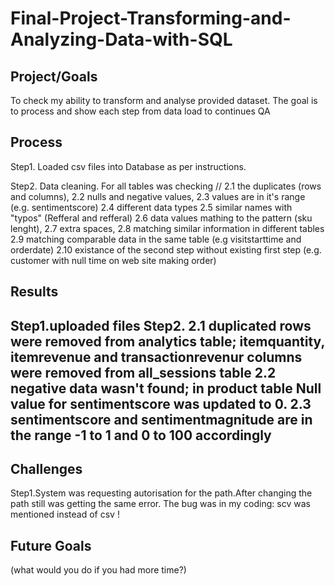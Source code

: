 # Final-Project-Transforming-and-Analyzing-Data-with-SQL

## Project/Goals

To check my ability to transform and analyse provided dataset. The goal is to process and show each step from data load to continues QA
## Process

Step1. Loaded csv files into Database as per instructions.

Step2. Data cleaning. For all tables was checking 
// 2.1 the duplicates (rows and columns),
2.2 nulls and negative values,
2.3 values are in it's range (e.g. sentimentscore)
2.4 different data types 
2.5 similar names with "typos" (Refferal and refferal)
2.6 data values mathing to the pattern (sku lenght),
2.7 extra spaces,
2.8 matching similar information in different tables
2.9 matching comparable data in the same table (e.g visitstarttime and orderdate)
2.10 existance of the second step without existing first step (e.g. customer with null time on web site making order)

## Results
Step1.uploaded files
Step2. 
2.1 duplicated rows were removed from analytics table; itemquantity, itemrevenue and transactionrevenur  columns were removed from all_sessions table
2.2 negative data wasn't found; in product table Null value for sentimentscore was updated to 0.
2.3 sentimentscore and sentimentmagnitude are in the range -1 to 1 and 0 to 100 accordingly
- 

## Challenges 
Step1.System was requesting autorisation for the path.After changing the path still was getting the same error. The bug was in my coding: scv was mentioned instead of csv !

## Future Goals
(what would you do if you had more time?)
